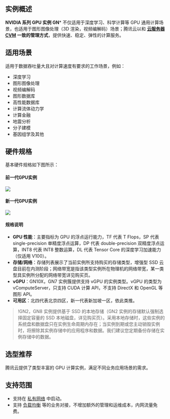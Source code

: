## 实例概述

**NVIDIA 系列 GPU 实例 GN**\* 不仅适用于深度学习、科学计算等 GPU 通用计算场景，也适用于图形图像处理（3D 渲染，视频编解码）场景；腾讯云以和 **[云服务器CVM](https://intl.cloud.tencent.com/product/cvm) 一致的管理方式**，提供快速、稳定、弹性的计算服务。

## 适用场景
适用于数据吞吐量大且对计算速度有要求的工作场景，例如：
- 深度学习
- 图形图像处理
- 视频编解码
- 图形数据库
- 高性能数据库
- 计算流体动力学
- 计算金融
- 地震分析
- 分子建模
- 基因组学及其他

## 硬件规格
基本硬件规格如下图所示：

####  前一代GPU实例
![](https://main.qcloudimg.com/raw/46f47774418cef9bb5d722ede16b3a4a.jpg)
#### 新一代GPU实例
![](https://main.qcloudimg.com/raw/fbc126897a340fb8391e32f73288b1ed.jpg)

#### 规格说明

- **GPU 性能**：主要指标为 GPU 的浮点运行能力，TF 代表 T Flops，SP 代表 single-precision 单精度浮点运算，DP 代表 double-precision 双精度浮点运算，INT8 代表 INT8 整数运算，DL 代表 Tensor Core 的深度学习加速能力（仅适用 V100）。
- **存储/网络**：存储列表展示了当前实例所支持购买的存储类型，增强型 SSD 云盘目前在内测阶段；网络带宽是指该类型实例所在物理机的网络带宽，某一类型具实例所分配的网络带宽详见购买页。
- **vGPU**：GN10X，GN7 实例簇提供支持 vGPU 的实例类型。vGPU 的类型为 vComputeServer，只支持 CUDA 计算 API，不支持 DirectX 和 OpenGL 等图形 API。
- **可用区**：北四代表北京四区，新一代表新加坡一区，依此类推。
>!GN2，GN8 实例提供基于 SSD 的本地存储（GN2 实例的存储默认强制选择固定容量的 SSD 本地磁盘，详见购买页）。采用本地存储时，这些实例的系统盘和数据盘只在实例生命周期内存在；当实例到期或您主动销毁实例时，将擦除其实例存储中的应用程序和数据。我们建议您定期备份存储在实例存储中的数据。

## 选型推荐
腾讯云提供了类型丰富的 GPU 计算实例，满足不同业务应用场景的需求。

## 支持范围
- 支持在 [私有网络](https://intl.cloud.tencent.com/document/product/213/5227) 中启动。
- 支持 [负载均衡](https://intl.cloud.tencent.com/document/product/214/) 等的业务对接，不增加额外的管理和运维成本，内网流量免费。
